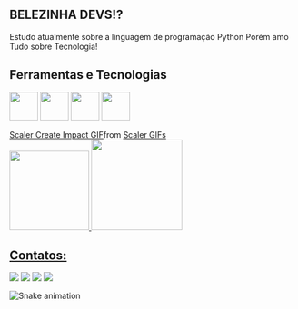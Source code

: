 
## BELEZINHA DEVS!?


Estudo atualmente sobre a linguagem de programação Python
Porém amo Tudo sobre Tecnologia!

## Ferramentas e Tecnologias
<img src="https://cdn.jsdelivr.net/gh/devicons/devicon/icons/python/python-original-wordmark.svg" width="50" height="50" /> <img src="https://cdn.jsdelivr.net/gh/devicons/devicon/icons/pycharm/pycharm-original.svg" width="50" height="50" /> <img src="https://cdn.jsdelivr.net/gh/devicons/devicon/icons/r/r-original.svg" width="50" height="50" /> <img src="https://cdn.jsdelivr.net/gh/devicons/devicon/icons/cplusplus/cplusplus-original.svg" width="50" height="50" />
 
<div class="tenor-gif-embed" data-postid="25012206" data-share-method="host" data-aspect-ratio="1.07023" data-width="100%"><a href="https://tenor.com/view/scaler-create-impact-stdio-coding-reaction-gif-25012206">Scaler Create Impact GIF</a>from <a href="https://tenor.com/search/scaler-gifs">Scaler GIFs</a></div> <script type="text/javascript" async src="https://tenor.com/embed.js"></script>



<div>
<a href="https://github.com/rozendox">
<img height="140em" src="https://github-readme-stats.vercel.app/api/top-langs/?username=rozendox&layout=compact&langs_count=7&theme=dracula"/> <img height="160em" src="https://github-readme-stats.vercel.app/api?username=rozendox&show_icons=true&theme=dracula&include_all_commits=true&count_private=true"/>
</div>

 ## Contatos:

<div>
<a href="https://instagram.com/rozendox_" target="_blank"><img src="https://img.shields.io/badge/-Instagram-%23E4405F?style=for-the-badge&logo=instagram&logoColor=white" target="_blank"></a>
<a href="https://www.twitch.tv/rozeendox" target="_blank"><img src="https://img.shields.io/badge/Twitch-9146FF?style=for-the-badge&logo=twitch&logoColor=white" target="_blank"></a>
<a href = "mailto:roxy.py@protonmail.com"><img src="https://img.shields.io/badge/Gmail-D14836?style=for-the-badge&logo=gmail&logoColor=white" target="_blank"></a>
<a href="https://www.linkedin.com/in/cgrox/" target="_blank"><img src="https://img.shields.io/badge/-LinkedIn-%230077B5?style=for-the-badge&logo=linkedin&logoColor=white" target="_blank"></a>   
</div>
 
 
![Snake animation](https://github.com/rozendox/rozendox/blob/output/github-contribution-grid-snake.svg)
